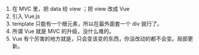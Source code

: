 1. 在 MVC 里，把 data 给 view ；把 view 改成 Vue
2. 引入 Vue.js
3. template  只能有一个根元素，所以在最外面套一个 div 就行了。
4. 所谓 Vue 就是 MVC 的升级，没什么难的。
5. Vue 有个厉害的地方就是，只会变该变的东西，你没改动的都不会变。局部更新。
